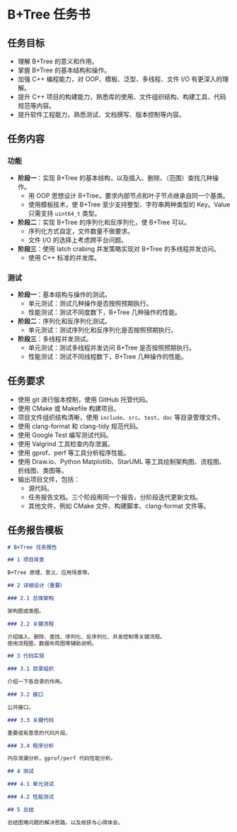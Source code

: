 # B+Tree 任务书

## 任务目标

- 理解 B+Tree 的意义和作用。
- 掌握 B+Tree 的基本结构和操作。
- 加强 C++ 编程能力，对 OOP、模板、泛型、多线程、文件 I/O 有更深入的理解。
- 提升 C++ 项目的构建能力，熟悉库的使用、文件组织结构、构建工具、代码规范等内容。
- 提升软件工程能力，熟悉测试、文档撰写、版本控制等内容。

## 任务内容

### 功能

- **阶段一**：实现 B+Tree 的基本结构，以及插入、删除、（范围）查找几种操作。
  - 用 OOP 思想设计 B+Tree，要求内部节点和叶子节点继承自同一个基类。
  - 使用模板技术，使 B+Tree 至少支持整型、字符串两种类型的 Key。Value 只需支持 `uint64_t` 类型。
- **阶段二**：实现 B+Tree 的序列化和反序列化，使 B+Tree 可以。
  - 序列化方式自定，文件数量不做要求。
  - 文件 I/O 的选择上考虑跨平台问题。
- **阶段三**：使用 latch crabing 并发策略实现对 B+Tree 的多线程并发访问。
  - 使用 C++ 标准的并发库。

### 测试

- **阶段一**：基本结构与操作的测试。
  - 单元测试：测试几种操作是否按照预期执行。
  - 性能测试：测试不同度数下，B+Tree 几种操作的性能。
- **阶段二**：序列化和反序列化测试。
  - 单元测试：测试序列化和反序列化是否按照预期执行。
- **阶段三**：多线程并发测试。
  - 单元测试：测试多线程并发访问 B+Tree 是否按照预期执行。
  - 性能测试：测试不同线程数下，B+Tree 几种操作的性能。

## 任务要求

- 使用 git 进行版本控制，使用 GitHub 托管代码。
- 使用 CMake 或 Makefile 构建项目。
- 项目文件组织结构清晰，使用 `include`、`src`、`test`、`doc` 等目录管理文件。
- 使用 clang-format 和 clang-tidy 规范代码。
- 使用 Google Test 编写测试代码。
- 使用 Valgrind 工具检查内存泄漏。
- 使用 gprof、perf 等工具分析程序性能。
- 使用 Draw.io、Python Matplotlib、StarUML 等工具绘制架构图、流程图、折线图、类图等。
- 输出项目文件，包括：
  - 源代码。
  - 任务报告文档。三个阶段用同一个报告，分阶段迭代更新文档。
  - 其他文件，例如 CMake 文件、构建脚本、clang-format 文件等。

## 任务报告模板

```markdown
# B+Tree 任务报告

## 1 项目背景

B+Tree 原理、意义、应用场景等。

## 2 详细设计（重要）

### 2.1 总体架构

架构图或类图。

### 2.2 关键流程

介绍插入、删除、查找、序列化、反序列化、并发控制等关键流程。
使用流程图、数据布局图等辅助说明。

## 3 代码实现

### 3.1 目录组织

介绍一下各目录的作用。

### 3.2 接口

公共接口。

### 3.3 关键代码

重要或有意思的代码片段。

### 3.4 程序分析

内存泄漏分析，gprof/perf 代码性能分析。

## 4 测试

### 4.1 单元测试

### 4.2 性能测试

## 5 总结

总结困难问题的解决思路，以及收获与心得体会。
```
